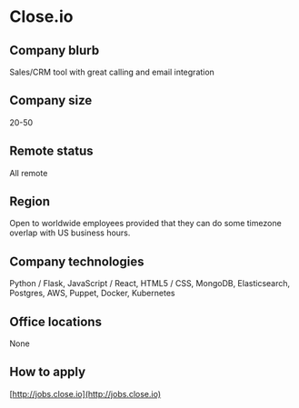 # Close.io

## Company blurb

Sales/CRM tool with great calling and email integration

## Company size

20-50

## Remote status

All remote

## Region

Open to worldwide employees provided that they can do some timezone
overlap with US business hours.

## Company technologies

Python / Flask, JavaScript / React, HTML5 / CSS, MongoDB, Elasticsearch, Postgres, AWS, Puppet, Docker, Kubernetes

## Office locations

None

## How to apply

[http://jobs.close.io](http://jobs.close.io)
